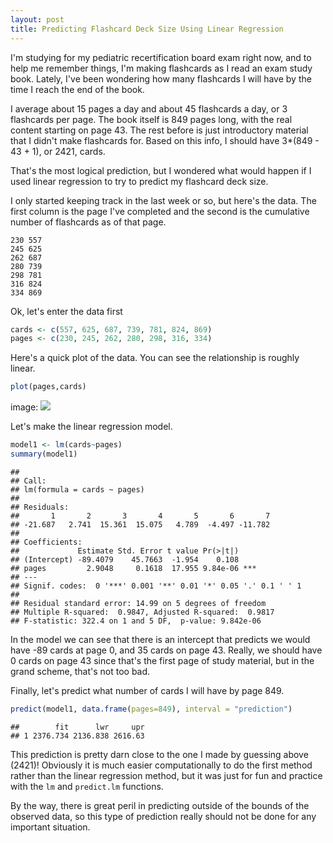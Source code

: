 ```yaml
---
layout: post
title: Predicting Flashcard Deck Size Using Linear Regression
---
```

I'm studying for my pediatric recertification board exam right now, and to help me remember things, I'm making flashcards as I read an exam study book. Lately, I've been wondering how many flashcards I will have by the time I reach the end of the book. 

I average about 15 pages a day and about 45 flashcards a day, or 3 flashcards per page. The book itself is 849 pages long, with the real content starting on page 43. The rest before is just introductory material that I didn't make flashcards for. Based on this info, I should have 3*(849 - 43 + 1), or 2421, cards. 

That's the most logical prediction, but I wondered what would happen if I used linear regression to try to predict my flashcard deck size.

I only started keeping track in the last week or so, but here's the data. The first column is the page I've completed and the second is the cumulative number of flashcards as of that page.

```
230	557
245	625
262	687
280	739
298	781
316	824
334	869
```

Ok, let's enter the data first 

```r
cards <- c(557, 625, 687, 739, 781, 824, 869)
pages <- c(230, 245, 262, 280, 298, 316, 334)
```

Here's a quick plot of the data. You can see the relationship is roughly linear.

```r
plot(pages,cards)
```

image: ![](https://github.com/mching/mching.github.io/raw/master/images/flashcards.png) 

Let's make the linear regression model. 

```r
model1 <- lm(cards~pages)
summary(model1)
```

```
## 
## Call:
## lm(formula = cards ~ pages)
## 
## Residuals:
##       1       2       3       4       5       6       7 
## -21.687   2.741  15.361  15.075   4.789  -4.497 -11.782 
## 
## Coefficients:
##             Estimate Std. Error t value Pr(>|t|)    
## (Intercept) -89.4079    45.7663  -1.954    0.108    
## pages         2.9048     0.1618  17.955 9.84e-06 ***
## ---
## Signif. codes:  0 '***' 0.001 '**' 0.01 '*' 0.05 '.' 0.1 ' ' 1
## 
## Residual standard error: 14.99 on 5 degrees of freedom
## Multiple R-squared:  0.9847,	Adjusted R-squared:  0.9817 
## F-statistic: 322.4 on 1 and 5 DF,  p-value: 9.842e-06
```
In the model we can see that there is an intercept that predicts we would have -89 cards at page 0, and 35 cards on page 43. Really, we should have 0 cards on page 43 since that's the first page of study material, but in the grand scheme, that's not too bad.

Finally, let's predict what number of cards I will have by page 849.


```r
predict(model1, data.frame(pages=849), interval = "prediction")
```

```
##        fit      lwr     upr
## 1 2376.734 2136.838 2616.63
```

This prediction is pretty darn close to the one I made by guessing above (2421)! Obviously it is much easier computationally to do the first method rather than the linear regression method, but it was just for fun and practice with the `lm` and `predict.lm` functions.

By the way, there is great peril in predicting outside of the bounds of the observed data, so this type of prediction really should not be done for any important situation.

